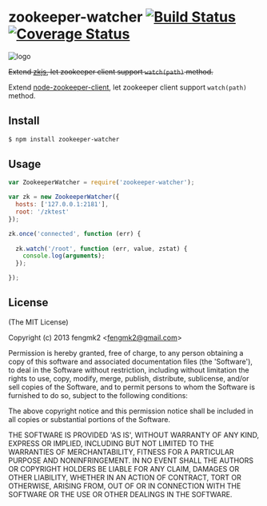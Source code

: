 zookeeper-watcher [![Build Status](https://secure.travis-ci.org/fengmk2/zookeeper-watcher.png)](http://travis-ci.org/fengmk2/zookeeper-watcher) [![Coverage Status](https://coveralls.io/repos/fengmk2/zookeeper-watcher/badge.png)](https://coveralls.io/r/fengmk2/zookeeper-watcher)
=======

![logo](https://raw.github.com/fengmk2/zookeeper-watcher/master/logo.png)

~~Extend [zkjs](https://github.com/dannycoates/zkjs), let zookeeper client support `watch(path)` method.~~

Extend [node-zookeeper-client](https://github.com/alexguan/node-zookeeper-client), let zookeeper client support `watch(path)` method.

## Install

```bash
$ npm install zookeeper-watcher
```

## Usage

```js
var ZookeeperWatcher = require('zookeeper-watcher');

var zk = new ZookeeperWatcher({
  hosts: ['127.0.0.1:2181'],
  root: '/zktest'
});

zk.once('connected', function (err) {
  
  zk.watch('/root', function (err, value, zstat) {
    console.log(arguments);
  });

});
```

## License 

(The MIT License)

Copyright (c) 2013 fengmk2 &lt;fengmk2@gmail.com&gt;

Permission is hereby granted, free of charge, to any person obtaining
a copy of this software and associated documentation files (the
'Software'), to deal in the Software without restriction, including
without limitation the rights to use, copy, modify, merge, publish,
distribute, sublicense, and/or sell copies of the Software, and to
permit persons to whom the Software is furnished to do so, subject to
the following conditions:

The above copyright notice and this permission notice shall be
included in all copies or substantial portions of the Software.

THE SOFTWARE IS PROVIDED 'AS IS', WITHOUT WARRANTY OF ANY KIND,
EXPRESS OR IMPLIED, INCLUDING BUT NOT LIMITED TO THE WARRANTIES OF
MERCHANTABILITY, FITNESS FOR A PARTICULAR PURPOSE AND NONINFRINGEMENT.
IN NO EVENT SHALL THE AUTHORS OR COPYRIGHT HOLDERS BE LIABLE FOR ANY
CLAIM, DAMAGES OR OTHER LIABILITY, WHETHER IN AN ACTION OF CONTRACT,
TORT OR OTHERWISE, ARISING FROM, OUT OF OR IN CONNECTION WITH THE
SOFTWARE OR THE USE OR OTHER DEALINGS IN THE SOFTWARE.
